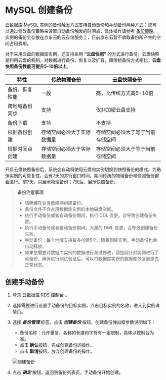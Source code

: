 # MySQL 创建备份
云数据库 MySQL 实例的备份触发方式支持自动备份和手动备份两种方式；您可以通过修改备份策略来设置自动备份触发的时间点，具体操作请参考 [备份策略](../Backup-Policy/MariaDB-Backup-Policy.md)。
实例的备份会存放在京东云的云存储服务上，目前京东云暂不收取备份所产生的空间占用费用。

对于采用云盘的数据库实例，还支持采用 **“云盘快照”** 的方式进行备份。云盘快照是利用云盘的机制，对数据进行备份、恢复以及扩容，跟传统备份方式相比，**云盘快照备份性能可提升5-10倍以上**。

|特性|传统物理备份|云盘快照备份|
|-|-|-|
|备份、恢复性能|一般|高，比传统方式高5-10倍|
|跨地域备份同步|支持|仅非加密云盘支持|
|备份下载|支持|不支持|
|根据备份创建|存储空间必须大于实际数据量|存储空间必须大于等于当前存储空间|
|根据时间点创建|存储空间必须大于实际数据量|存储空间必须大于等于当前存储空间|


开启云盘快照备份后，系统会自动将使用云盘的实例切换到快照备份的模式。为确保实例的可恢复性，会有7天的并行窗口时间，期间传统的物理备份和快照备份都会进行。前7天，只展示物理备份；7天后，展示快照备份。

> **备份注意事项**
> * 请确保在业务低峰期创建备份。
> * 备份文件不会占用数据库实例的本地磁盘空间。
> * 执行手动备份或者自动备份期间，执行 DDL 变更，会导致创建备份失败。
> * 执行手动备份或者自动备份期间，大量的 DML 变更，会导致创建备份失败。
> * 手动备份：每个地域支持最多创建5个，随着删除实例，手动备份也会自动释放。
> * 如果您需要对数据库实例的数据进行测试修改，请提前针对实例进行手动备份，确保进行测试验证后，可以将数据库实例的数据库恢复到原先正常状态。

## 创建手动备份
1. 登录 [云数据库 RDS 控制台](https://rds-console.jdcloud.com/database) 。
2. 选择需要进行设置手动备份的目标实例，点击目标实例的名称，进入到实例详情页。
3. 选择 ***备份管理*** 标签，点击 ***创建备份*** 按钮，创建备份弹出框参数说明如下：
    * 备份名称：允许重复，名称的长度和字符有一定限制，具体以控制台为准。
    * 点击 **确认**按钮，完成创建备份的操作。
    * 点击 **取消**按钮，放弃创建备份的操作。

    ![创建备份](../../../../../../image/RDS/Create-Backup.png)

4. 点击 ***确定*** 按钮，返回到备份列表页，手动备份开始创建。
